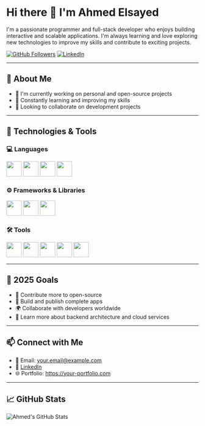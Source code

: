 # Hi there 👋 I'm Ahmed Elsayed

I'm a passionate programmer and full-stack developer who enjoys building interactive and scalable applications. I'm always learning and love exploring new technologies to improve my skills and contribute to exciting projects.

[![GitHub Followers](https://img.shields.io/github/followers/ahmedelsayed?style=for-the-badge)](https://github.com/ahmedelsayed)
[![LinkedIn](https://img.shields.io/badge/LinkedIn-Ahmed%20Elsayed-blue?style=for-the-badge&logo=linkedin)](https://www.linkedin.com/in/ahmedelsayed)

---

## 🧠 About Me

- 🔭 I'm currently working on personal and open-source projects  
- 🌱 Constantly learning and improving my skills  
- 🤝 Looking to collaborate on development projects  

---

## 🚀 Technologies & Tools

### 💻 Languages  
<p>
  <img src="https://cdn.jsdelivr.net/gh/devicons/devicon/icons/cplusplus/cplusplus-original.svg" width="40" height="40" />
  <img src="https://cdn.jsdelivr.net/gh/devicons/devicon/icons/python/python-original.svg" width="40" height="40" />
  <img src="https://cdn.jsdelivr.net/gh/devicons/devicon/icons/javascript/javascript-original.svg" width="40" height="40" />
  <img src="https://cdn.jsdelivr.net/gh/devicons/devicon/icons/dart/dart-original.svg" width="40" height="40" />
</p>

### ⚙️ Frameworks & Libraries  
<p>
  <img src="https://cdn.jsdelivr.net/gh/devicons/devicon/icons/react/react-original.svg" width="40" height="40" />
  <img src="https://cdn.jsdelivr.net/gh/devicons/devicon/icons/nodejs/nodejs-original.svg" width="40" height="40" />
  <img src="https://cdn.jsdelivr.net/gh/devicons/devicon/icons/flutter/flutter-original.svg" width="40" height="40" />
</p>

### 🛠️ Tools  
<p>
  <img src="https://cdn.jsdelivr.net/gh/devicons/devicon/icons/git/git-original.svg" width="40" height="40" />
  <img src="https://cdn.jsdelivr.net/gh/devicons/devicon/icons/github/github-original.svg" width="40" height="40" />
  <img src="https://cdn.jsdelivr.net/gh/devicons/devicon/icons/vscode/vscode-original.svg" width="40" height="40" />
  <img src="https://cdn.jsdelivr.net/gh/devicons/devicon/icons/npm/npm-original-wordmark.svg" width="40" height="40" />
  <img src="https://cdn.jsdelivr.net/gh/devicons/devicon/icons/yarn/yarn-original.svg" width="40" height="40" />
</p>

---

## 🎯 2025 Goals

- 💼 Contribute more to open-source  
- 🚀 Build and publish complete apps  
- 🌍 Collaborate with developers worldwide  
- 🧪 Learn more about backend architecture and cloud services  

---

## 📫 Connect with Me

- 📧 Email: your.email@example.com  
- 💼 [LinkedIn](https://www.linkedin.com/in/ahmedelsayed)  
- 🌐 Portfolio: https://your-portfolio.com  

---

## 📈 GitHub Stats

![Ahmed's GitHub Stats](https://github-readme-stats.vercel.app/api?username=ahmedelsayed&show_icons=true&theme=tokyonight)
